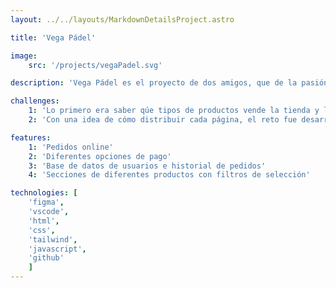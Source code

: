 ```yaml
---
layout: ../../layouts/MarkdownDetailsProject.astro

title: 'Vega Pádel'

image: 
    src: '/projects/vegaPadel.svg'

description: 'Vega Pádel es el proyecto de dos amigos, que de la pasión por este deporte lo hicieron su trabajo. Abrieron su primera tienda física y decidieron expandirse de forma virtual para llegar a más gente. Cuentan también con un club de pádel en Alicante.'

challenges:
    1: 'Lo primero era saber qúe tipos de productos vende la tienda y las marcas con las que trabaja.'
    2: 'Con una idea de cómo distribuir cada página, el reto fue desarrollar el menú de forma responsive, donde separamos por materiales, y en cada material encontramos un submenú con una serie de subcategorías para ir a ese producto en función de la subcategoría que seleccionemos. También existe la posibilidad de acceder a ese producto por marcas o simplemente al producto y ya en su página realizar los filtros que se consideren oportunos.'

features:
    1: 'Pedidos online'
    2: 'Diferentes opciones de pago'
    3: 'Base de datos de usuarios e historial de pedidos'
    4: 'Secciones de diferentes productos con filtros de selección'

technologies: [
    'figma',
    'vscode', 
    'html',
    'css', 
    'tailwind', 
    'javascript',
    'github'
    ]
---
```

